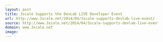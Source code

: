 ```yaml
---
layout: post
title: 3scale Supports the DevLab LIVE Developer Event
url: http://www.3scale.net/2014/04/3scale-supports-devlab-live-event/
source: http://www.3scale.net/2014/04/3scale-supports-devlab-live-event/
domain: www.3scale.net
image: 
---
```


